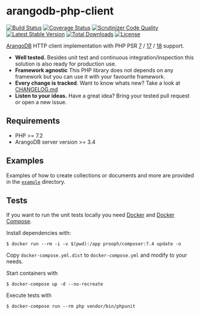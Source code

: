# arangodb-php-client

[![Build Status](https://travis-ci.org/sandrokeil/arangodb-php-client.svg?branch=master)](https://travis-ci.org/sandrokeil/arangodb-php-client)
[![Coverage Status](https://coveralls.io/repos/github/sandrokeil/arangodb-php-client/badge.svg?branch=master)](https://coveralls.io/github/sandrokeil/arangodb-php-client?branch=master)
[![Scrutinizer Code Quality](https://scrutinizer-ci.com/g/sandrokeil/arangodb-php-client/badges/quality-score.png?b=master)](https://scrutinizer-ci.com/g/sandrokeil/arangodb-php-client/?branch=master)
[![Latest Stable Version](https://poser.pugx.org/sandrokeil/arangodb-php-client/v/stable.png)](https://packagist.org/packages/sandrokeil/arangodb-php-client)
[![Total Downloads](https://poser.pugx.org/sandrokeil/arangodb-php-client/downloads.png)](https://packagist.org/packages/sandrokeil/arangodb-php-client)
[![License](https://poser.pugx.org/sandrokeil/arangodb-php-client/license.png)](https://packagist.org/packages/sandrokeil/arangodb-php-client)

[ArangoDB](https://arangodb.com/ "native multi-model database") HTTP client implementation with PHP 
PSR [7](https://www.php-fig.org/psr/psr-7/) / [17](https://www.php-fig.org/psr/psr-17/) / [18](https://www.php-fig.org/psr/psr-18/) support.

 * **Well tested.** Besides unit test and continuous integration/inspection this solution is also ready for production use.
 * **Framework agnostic** This PHP library does not depends on any framework but you can use it with your favourite framework.
 * **Every change is tracked**. Want to know whats new? Take a look at [CHANGELOG.md](https://github.com/sandrokeil/interop-config/blob/master/CHANGELOG.md)
 * **Listen to your ideas.** Have a great idea? Bring your tested pull request or open a new issue.

## Requirements

- PHP >= 7.2
- ArangoDB server version >= 3.4

## Examples

Examples of how to create collections or documents and more are provided in the [`example`](example) directory.

## Tests
If you want to run the unit tests locally you need [Docker](https://docs.docker.com/engine/installation/ "Install Docker")
and [Docker Compose](https://docs.docker.com/compose/install/ "Install Docker Compose").

Install dependencies with:

```
$ docker run --rm -i -v $(pwd):/app prooph/composer:7.4 update -o
```

Copy `docker-compose.yml.dist` to `docker-compose.yml` and modify to your needs.

Start containers with
```
$ docker-compose up -d --no-recreate
```

Execute tests with

```
$ docker-compose run --rm php vendor/bin/phpunit
```
